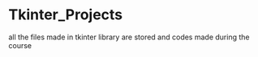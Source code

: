 # Tkinter_Projects
all the  files made in tkinter library are stored and codes made during the course
